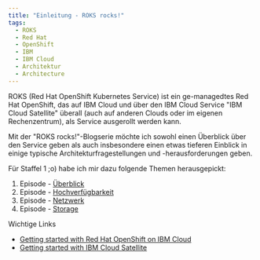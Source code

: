 ```yaml
---
title: "Einleitung - ROKS rocks!"
tags:
  - ROKS
  - Red Hat
  - OpenShift
  - IBM
  - IBM Cloud
  - Architektur
  - Architecture
---
```


ROKS (Red Hat OpenShift Kubernetes Service) ist ein ge-managedtes Red Hat OpenShift, das auf IBM Cloud und über den IBM Cloud Service "IBM Cloud Satellite" überall (auch auf anderen Clouds oder im eigenen Rechenzentrum), als Service ausgerollt werden kann.

Mit der "ROKS rocks!"-Blogserie möchte ich sowohl einen Überblick über den Service geben als auch insbesondere einen etwas tieferen Einblick in einige typische Architekturfragestellungen und -herausforderungen geben.

Für Staffel 1 ;o) habe ich mir dazu folgende Themen herausgepickt:
1. Episode - [Überblick](./S1E1_overview.md)
2. Episode - [Hochverfügbarkeit](./S1E2_ha.md)
3. Episode - [Netzwerk](./S1E3_storage.md)
4. Episode - [Storage](./S1E4_storage.md)

Wichtige Links
- [Getting started with Red Hat OpenShift on IBM Cloud](https://cloud.ibm.com/docs/openshift?topic=openshift-getting-started)
- [Getting started with IBM Cloud Satellite](https://cloud.ibm.com/docs/satellite?topic=satellite-getting-started)
